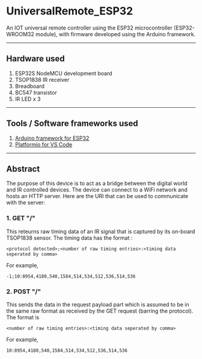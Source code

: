 # UniversalRemote_ESP32
An IOT universal remote controller using the ESP32 microcontroller (ESP32-WROOM32 module), with firmware developed using the Arduino framework.

---

## Hardware used
1. ESP32S NodeMCU development board
2. TSOP1838 IR receiver
3. Breadboard
4. BC547 transistor
5. IR LED x 3

---

## Tools / Software frameworks used
1. [Arduino framework for ESP32](https://github.com/espressif/arduino-esp32)
2. [Platformio for VS Code](https://marketplace.visualstudio.com/items?itemName=platformio.platformio-ide)

---

## Abstract
The purpose of this device is to act as a bridge between the digital world and IR controlled devices. The device can connect to a WiFi network and hosts an HTTP server. Here are the URI that can be used to communicate with the server:

### 1. GET "/"
This reteurns raw timing data of an IR signal that is captured by its on-board TSOP1838 sensor. The timing data has the format :

```<protocol detected>;<number of raw timing entries>:<timing data seperated by comma>```

For example,

```-1;10:8954,4180,540,1584,514,534,512,536,514,536```

### 2. POST "/"
This sends the data in the request payload part which is assumed to be in the same raw format as received by the GET request (barring the protocol). The format is

```<number of raw timing entries>:<timing data seperated by comma>```

For example, 

```10:8954,4180,540,1584,514,534,512,536,514,536```